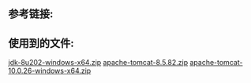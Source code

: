 
## 参考链接:

## 使用到的文件:
[jdk-8u202-windows-x64.zip](https://everrwsr.github.io/tech/assets/jdk-8u202-windows-x64.zip)
[apache-tomcat-8.5.82.zip](https://everrwsr.github.io/tech/assets/apache-tomcat-8.5.82.zip)
[apache-tomcat-10.0.26-windows-x64.zip](https://everrwsr.github.io/tech/assets/apache-tomcat-10.0.26-windows-x64.zip)
